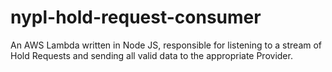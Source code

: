 # nypl-hold-request-consumer
An AWS Lambda written in Node JS, responsible for listening to a stream of Hold Requests and sending all valid data to the appropriate Provider.
